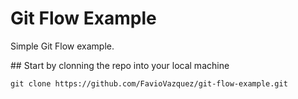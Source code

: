 # Git Flow Example

Simple Git Flow example.

## Start by clonning the repo into your local machine

```
git clone https://github.com/FavioVazquez/git-flow-example.git
```
